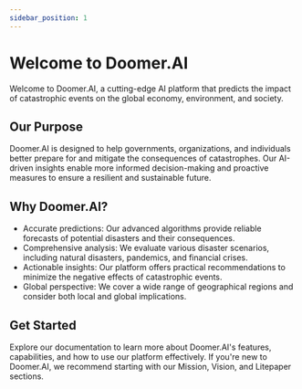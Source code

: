 ```yaml
---
sidebar_position: 1
---
```


# Welcome to Doomer.AI

Welcome to Doomer.AI, a cutting-edge AI platform that predicts the impact of catastrophic events on the global economy, environment, and society.

## Our Purpose

Doomer.AI is designed to help governments, organizations, and individuals better prepare for and mitigate the consequences of catastrophes. Our AI-driven insights enable more informed decision-making and proactive measures to ensure a resilient and sustainable future.

## Why Doomer.AI?

- Accurate predictions: Our advanced algorithms provide reliable forecasts of potential disasters and their consequences.
- Comprehensive analysis: We evaluate various disaster scenarios, including natural disasters, pandemics, and financial crises.
- Actionable insights: Our platform offers practical recommendations to minimize the negative effects of catastrophic events.
- Global perspective: We cover a wide range of geographical regions and consider both local and global implications.

## Get Started

Explore our documentation to learn more about Doomer.AI's features, capabilities, and how to use our platform effectively. If you're new to Doomer.AI, we recommend starting with our Mission, Vision, and Litepaper sections.

